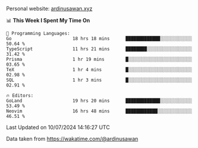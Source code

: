 Personal website: [ardinusawan.xyz](https://ardinusawan.xyz)

<!--START_SECTION:waka-->
📊 **This Week I Spent My Time On** 

```text
💬 Programming Languages: 
Go                       18 hrs 18 mins      █████████████░░░░░░░░░░░░   50.64 % 
TypeScript               11 hrs 21 mins      ████████░░░░░░░░░░░░░░░░░   31.42 % 
Prisma                   1 hr 19 mins        █░░░░░░░░░░░░░░░░░░░░░░░░   03.65 % 
TeX                      1 hr 4 mins         █░░░░░░░░░░░░░░░░░░░░░░░░   02.98 % 
SQL                      1 hr 3 mins         █░░░░░░░░░░░░░░░░░░░░░░░░   02.91 % 

🔥 Editors: 
GoLand                   19 hrs 20 mins      █████████████░░░░░░░░░░░░   53.49 % 
Neovim                   16 hrs 48 mins      ████████████░░░░░░░░░░░░░   46.51 % 
```


 Last Updated on 10/07/2024 14:16:27 UTC
<!--END_SECTION:waka-->
Data taken from https://wakatime.com/@ardinusawan
